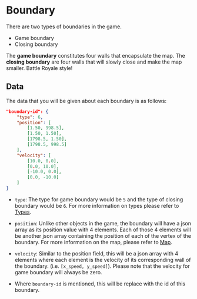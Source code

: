 # Boundary

There are two types of boundaries in the game.

* Game boundary
* Closing boundary

The **game boundary** constitutes four walls that encapsulate the map. The **closing boundary** are four walls that will
slowly close and make the map smaller. Battle Royale style!

## Data

The data that you will be given about each boundary is as follows:

```json
"boundary-id": {
    "type": 6, 
    "position": [
        [1.50, 998.5],
        [1.50, 1.50],
        [1798.5, 1.50],
        [1798.5, 998.5]
    ], 
    "velocity": [
        [10.0, 0.0],
        [0.0, 10.0],
        [-10.0, 0.0],
        [0.0, -10.0]
    ]
}
```

* `type`: The type for game boundary would be `5` and the type of closing boundary would be `6`. For more information on
types please refer to [Types](../game_logic/types.md).

* `position`: Unlike other objects in the game, the boundary will have a json array as its position value with 4
elements. Each of those 4 elements will be another json array containing the position of each of the vertex of the
boundary. For more information on the map, please refer to [Map](../game_logic/map.md).

* `velocity`: Similar to the position field, this will be a json array with 4 elements where each element is the
velocity of its corresponding wall of the boundary. (i.e. `[x_speed, y_speed]`). Please note that the velocity for game
boundary will always be zero.

* Where `boundary-id` is mentioned, this will be replace with the id of this boundary.

